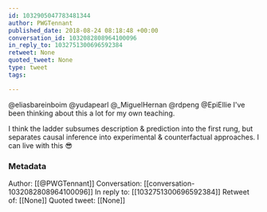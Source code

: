 ```yaml
---
id: 1032905047783481344
author: PWGTennant
published_date: 2018-08-24 08:18:48 +00:00
conversation_id: 1032082808964100096
in_reply_to: 1032751300696592384
retweet: None
quoted_tweet: None
type: tweet
tags:

---
```


@eliasbareinboim @yudapearl @_MiguelHernan @rdpeng @EpiEllie I've been thinking about this a lot for my own teaching.

I think the ladder subsumes description &amp; prediction into the first rung, but separates causal inference into experimental &amp; counterfactual approaches. I can live with this 😎

### Metadata

Author: [[@PWGTennant]]
Conversation: [[conversation-1032082808964100096]]
In reply to: [[1032751300696592384]]
Retweet of: [[None]]
Quoted tweet: [[None]]
